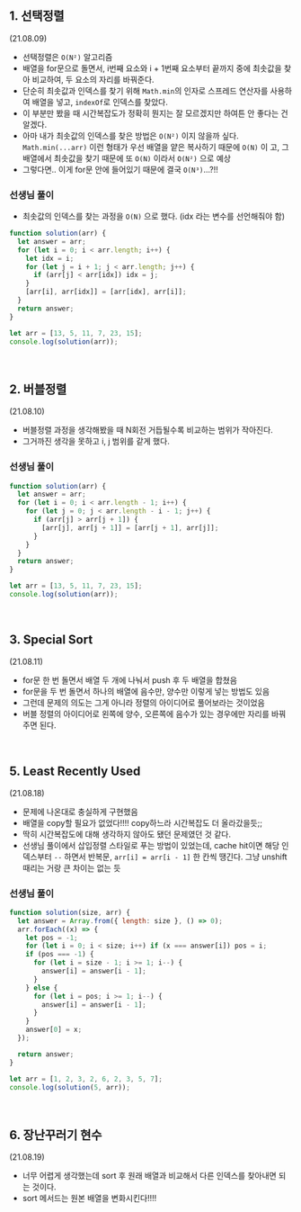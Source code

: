 ## 1. 선택정렬

(21.08.09)

- 선택정렬은 `O(N²)` 알고리즘
- 배열을 for문으로 돌면서, i번째 요소와 i + 1번째 요소부터 끝까지 중에 최솟값을 찾아 비교하여, 두 요소의 자리를 바꿔준다.
- 단순히 최솟값과 인덱스를 찾기 위해 `Math.min`의 인자로 스프레드 연산자를 사용하여 배열을 넣고, `indexOf`로 인덱스를 찾았다.
- 이 부분만 봤을 때 시간복잡도가 정확히 뭔지는 잘 모르겠지만 하여튼 안 좋다는 건 알겠다.
- 아마 내가 최솟값의 인덱스를 찾은 방법은 `O(N²)` 이지 않을까 싶다. `Math.min(...arr)` 이런 형태가 우선 배열을 얕은 복사하기 때문에 `O(N)` 이 고, 그 배열에서 최솟값을 찾기 때문에 또 `O(N)` 이라서 `O(N²)` 으로 예상
- 그렇다면.. 이게 for문 안에 들어있기 때문에 결국 `O(N³)`...?!!

### 선생님 풀이

- 최솟값의 인덱스를 찾는 과정을 `O(N)` 으로 했다. (idx 라는 변수를 선언해줘야 함)

```js
function solution(arr) {
  let answer = arr;
  for (let i = 0; i < arr.length; i++) {
    let idx = i;
    for (let j = i + 1; j < arr.length; j++) {
      if (arr[j] < arr[idx]) idx = j;
    }
    [arr[i], arr[idx]] = [arr[idx], arr[i]];
  }
  return answer;
}

let arr = [13, 5, 11, 7, 23, 15];
console.log(solution(arr));
```

<br>

## 2. 버블정렬

(21.08.10)

- 버블정렬 과정을 생각해봤을 때 N회전 거듭될수록 비교하는 범위가 작아진다.
- 그거까진 생각을 못하고 i, j 범위를 같게 했다.

### 선생님 풀이

```js
function solution(arr) {
  let answer = arr;
  for (let i = 0; i < arr.length - 1; i++) {
    for (let j = 0; j < arr.length - i - 1; j++) {
      if (arr[j] > arr[j + 1]) {
        [arr[j], arr[j + 1]] = [arr[j + 1], arr[j]];
      }
    }
  }
  return answer;
}

let arr = [13, 5, 11, 7, 23, 15];
console.log(solution(arr));
```

<br>

## 3. Special Sort

(21.08.11)

- for문 한 번 돌면서 배열 두 개에 나눠서 push 후 두 배열을 합쳤음
- for문을 두 번 돌면서 하나의 배열에 음수만, 양수만 이렇게 넣는 방법도 있음
- 그런데 문제의 의도는 그게 아니라 정렬의 아이디어로 풀어보라는 것이었음
- 버블 정렬의 아이디어로 왼쪽에 양수, 오른쪽에 음수가 있는 경우에만 자리를 바꿔주면 된다.

<br>

## 5. Least Recently Used

(21.08.18)

- 문제에 나온대로 충실하게 구현했음
- 배열을 copy할 필요가 없었다!!!! copy하느라 시간복잡도 더 올라갔을듯;;
- 딱히 시간복잡도에 대해 생각하지 않아도 됐던 문제였던 것 같다.
- 선생님 풀이에서 삽입정렬 스타일로 푸는 방법이 있었는데, cache hit이면 해당 인덱스부터 `--` 하면서 반복문, `arr[i] = arr[i - 1]` 한 칸씩 땡긴다. 그냥 unshift 때리는 거랑 큰 차이는 없는 듯

### 선생님 풀이

```js
function solution(size, arr) {
  let answer = Array.from({ length: size }, () => 0);
  arr.forEach((x) => {
    let pos = -1;
    for (let i = 0; i < size; i++) if (x === answer[i]) pos = i;
    if (pos === -1) {
      for (let i = size - 1; i >= 1; i--) {
        answer[i] = answer[i - 1];
      }
    } else {
      for (let i = pos; i >= 1; i--) {
        answer[i] = answer[i - 1];
      }
    }
    answer[0] = x;
  });

  return answer;
}

let arr = [1, 2, 3, 2, 6, 2, 3, 5, 7];
console.log(solution(5, arr));
```

<br>

## 6. 장난꾸러기 현수

(21.08.19)

- 너무 어렵게 생각했는데 sort 후 원래 배열과 비교해서 다른 인덱스를 찾아내면 되는 것이다.
- sort 메서드는 원본 배열을 변화시킨다!!!!
